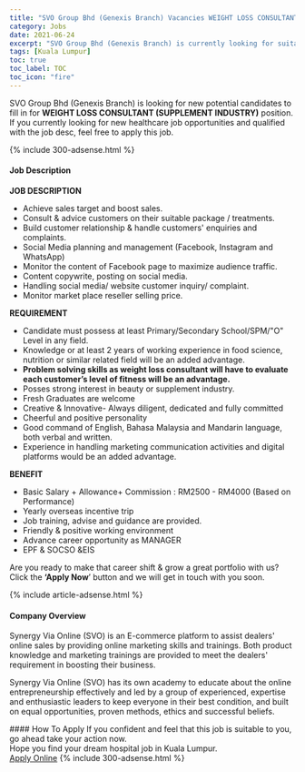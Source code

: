 ```yaml
---
title: "SVO Group Bhd (Genexis Branch) Vacancies WEIGHT LOSS CONSULTANT (SUPPLEMENT INDUSTRY)" 
category: Jobs 
date: 2021-06-24 
excerpt: "SVO Group Bhd (Genexis Branch) is currently looking for suitable person to fill in the WEIGHT LOSS CONSULTANT (SUPPLEMENT INDUSTRY) which positioned at Kuala Lumpur" 
tags: [Kuala Lumpur] 
toc: true 
toc_label: TOC 
toc_icon: "fire" 
--- 
```


<p>SVO Group Bhd (Genexis Branch) is looking for new potential candidates to fill in for <b>WEIGHT LOSS CONSULTANT (SUPPLEMENT INDUSTRY)</b> position. If you currently looking for new healthcare job opportunities and qualified with the job desc, feel free to apply this job.
</p>{% include 300-adsense.html %} 
<div><div><h4>Job Description</h4></div><div><div><span><div><p><strong>JOB DESCRIPTION</strong></p><ul><li>Achieve sales target and boost sales.</li><li>Consult &amp; advice customers on their suitable package / treatments.</li><li>Build customer relationship &amp; handle customers' enquiries and complaints.</li><li>Social Media planning and management (Facebook, Instagram and WhatsApp)</li><li>Monitor the content of Facebook page to maximize audience traffic.</li><li>Content copywrite, posting on social media.</li><li>Handling social media/ website customer inquiry/ complaint.</li><li>Monitor market place reseller selling price.</li></ul><p><strong>REQUIREMENT</strong></p><ul><li><span>Candidate must possess at least Primary/Secondary School/SPM/"O" Level&#160;in any field.</span></li><li><span>Knowledge or at least 2 years of working experience in </span>food science, nutrition or similar<span> related field will be an added advantage.</span></li><li><strong>Problem solving skills as weight loss consultant will have to evaluate each customer&#8217;s level of fitness will be an advantage.</strong></li><li>Posses strong interest in beauty or supplement industry.</li><li>Fresh Graduates are welcome</li><li>Creative &amp; Innovative- Always diligent, dedicated and fully committed</li><li>Cheerful and positive personality&#160;</li><li>Good command of English, Bahasa Malaysia and Mandarin language, both verbal and written.</li><li>Experience in handling marketing communication activities and digital platforms would be an added advantage.</li></ul><p><strong>BENEFIT</strong></p><ul><li>Basic Salary + Allowance+ Commission : RM2500 - RM4000 (Based on Performance)</li><li>Yearly overseas incentive trip</li><li>Job training, advise and guidance are provided.</li><li>Friendly &amp; positive working environment</li><li>Advance career opportunity as MANAGER&#160;</li><li>EPF &amp; SOCSO &amp;EIS</li></ul><p>Are you ready to make that career shift &amp; grow a great portfolio with us? Click the&#160;<strong>&#8216;Apply Now</strong>&#8217; button and we will get in touch with you soon.</p></div></span></div></div></div> 
{% include article-adsense.html %} 
<div><div><h4>Company Overview</h4></div><div><div><span><div><p>Synergy Via Online (SVO) is an E-commerce platform to assist dealers' online sales by providing online marketing skills and trainings. Both product knowledge and marketing trainings are provided to meet the dealers' requirement in boosting their business.</p><p>Synergy Via Online (SVO) has its own academy to educate about the online entrepreneurship effectively and led by a group of experienced, expertise and enthusiastic leaders to keep everyone in their best condition, and built on equal opportunities, proven methods, ethics and successful beliefs.</p></div></span></div></div></div> 
#### How To Apply 
If you confident and feel that this job is suitable to you, go ahead take your action now. <br/> 
Hope you find your dream hospital job in Kuala Lumpur. <br/> 
<a href="https://www.jobstreet.com.my/en/job/weight-loss-consultant-supplement-industry-4597054?jobId=jobstreet-my-job-4597054" class="btn btn--warning" target="_blank" rel="nofollow noopenner">Apply Online</a> 
{% include 300-adsense.html %} 